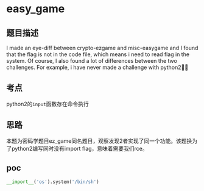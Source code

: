 # easy_game
## 题目描述
I made an eye-diff between crypto-ezgame and misc-easygame and I found that the flag is not in the code file, which means i need to read flag in the system. Of course, I also found a lot of differences between the two challenges. For example, i have never made a challenge with python2🧛‍♂️
## 考点
python2的```input```函数存在命令执行
## 思路
本题为密码学题目ez_game同名题目，观察发现2者实现了同一个功能。该题换为了python2编写同时没有import flag，意味着需要我们rce。
## poc
```python
__import__('os').system('/bin/sh')
```
